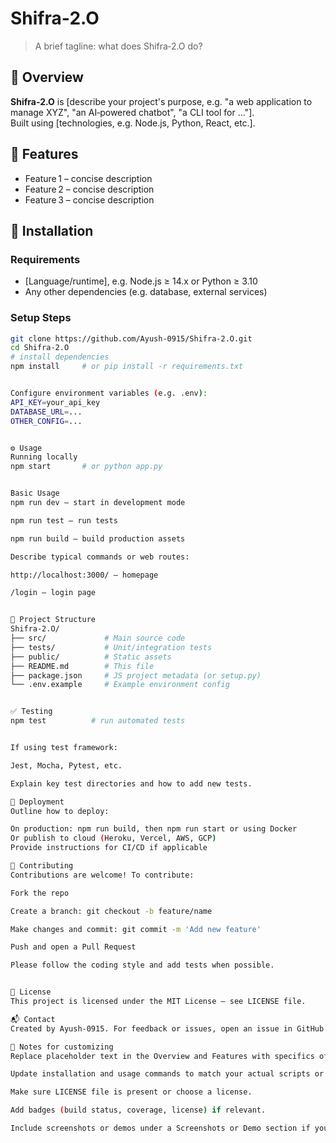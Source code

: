 # Shifra‑2.O

> A brief tagline: what does Shifra‑2.O do?

## 🚀 Overview

**Shifra‑2.O** is [describe your project's purpose, e.g. "a web application to manage XYZ", "an AI‑powered chatbot", "a CLI tool for ..."].  
Built using [technologies, e.g. Node.js, Python, React, etc.].

## 🔧 Features

- Feature 1 – concise description  
- Feature 2 – concise description  
- Feature 3 – concise description  

## 🧪 Installation

### Requirements

- [Language/runtime], e.g. Node.js ≥ 14.x or Python ≥ 3.10  
- Any other dependencies (e.g. database, external services)

### Setup Steps

```bash
git clone https://github.com/Ayush-0915/Shifra-2.O.git
cd Shifra-2.O
# install dependencies
npm install     # or pip install -r requirements.txt


Configure environment variables (e.g. .env):
API_KEY=your_api_key
DATABASE_URL=...
OTHER_CONFIG=...


⚙️ Usage
Running locally
npm start       # or python app.py


Basic Usage
npm run dev – start in development mode

npm run test – run tests

npm run build – build production assets

Describe typical commands or web routes:

http://localhost:3000/ – homepage

/login – login page


📂 Project Structure
Shifra‑2.O/
├── src/             # Main source code
├── tests/           # Unit/integration tests
├── public/          # Static assets
├── README.md        # This file
├── package.json     # JS project metadata (or setup.py)
└── .env.example     # Example environment config


✅ Testing
npm test          # run automated tests


If using test framework:

Jest, Mocha, Pytest, etc.

Explain key test directories and how to add new tests.

🚀 Deployment
Outline how to deploy:

On production: npm run build, then npm run start or using Docker
Or publish to cloud (Heroku, Vercel, AWS, GCP)
Provide instructions for CI/CD if applicable

👥 Contributing
Contributions are welcome! To contribute:

Fork the repo

Create a branch: git checkout -b feature/name

Make changes and commit: git commit -m 'Add new feature'

Push and open a Pull Request

Please follow the coding style and add tests when possible.


📄 License
This project is licensed under the MIT License – see LICENSE file.

📬 Contact
Created by Ayush‑0915. For feedback or issues, open an issue in GitHub or reach out via email/linked out.

📝 Notes for customizing
Replace placeholder text in the Overview and Features with specifics of your project.

Update installation and usage commands to match your actual scripts or dependencies.

Make sure LICENSE file is present or choose a license.

Add badges (build status, coverage, license) if relevant.

Include screenshots or demos under a Screenshots or Demo section if you have UI.
